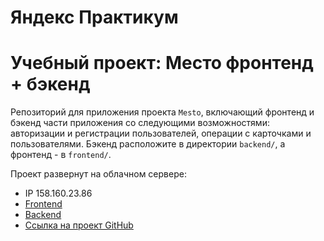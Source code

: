 # Яндекс Практикум
# Учебный проект: Место фронтенд + бэкенд
Репозиторий для приложения проекта `Mesto`, включающий фронтенд и бэкенд части приложения со следующими возможностями: авторизации и регистрации пользователей, операции с карточками и пользователями. Бэкенд расположите в директории `backend/`, а фронтенд - в `frontend/`.

Проект развернут на облачном сервере:

* IP 158.160.23.86
* [Frontend](mesto.antonyromanetc.nomoredomainsclub.ru)
* [Backend](api.mesto.antonyromanetc.nomoredomainsclub.ru)
* [Ссылка на проект GitHub](https://github.com/AntonRomanetc/react-mesto-api-full.git)